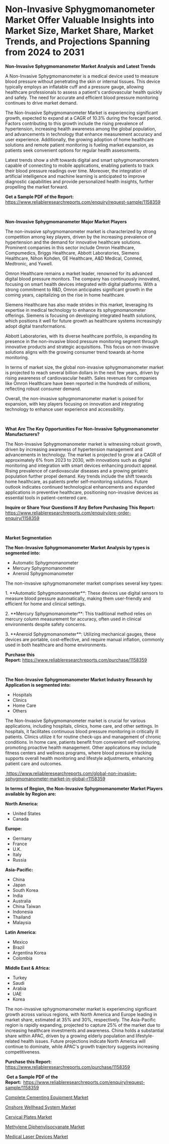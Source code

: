 <p><h1>Non-Invasive Sphygmomanometer Market Offer Valuable Insights into Market Size, Market Share, Market Trends, and Projections Spanning from 2024 to 2031</h1></p><p><strong>Non-Invasive Sphygmomanometer Market Analysis and Latest Trends</strong></p>
<p><p>A Non-Invasive Sphygmomanometer is a medical device used to measure blood pressure without penetrating the skin or internal tissues. This device typically employs an inflatable cuff and a pressure gauge, allowing healthcare professionals to assess a patient's cardiovascular health quickly and safely. The need for accurate and efficient blood pressure monitoring continues to drive market demand.</p><p>The Non-Invasive Sphygmomanometer Market is experiencing significant growth, expected to expand at a CAGR of 10.3% during the forecast period. Factors contributing to this growth include the rising prevalence of hypertension, increasing health awareness among the global population, and advancements in technology that enhance measurement accuracy and user experience. Additionally, the growing adoption of home healthcare solutions and remote patient monitoring is fueling market expansion, as patients seek convenient options for regular health assessments.</p><p>Latest trends show a shift towards digital and smart sphygmomanometers capable of connecting to mobile applications, enabling patients to track their blood pressure readings over time. Moreover, the integration of artificial intelligence and machine learning is anticipated to improve diagnostic capabilities and provide personalized health insights, further propelling the market forward.</p></p>
<p><strong>Get a Sample PDF of the Report:&nbsp;</strong> <a href="https://www.reliableresearchreports.com/enquiry/request-sample/1158359?utm_campaign=3&utm_medium=2&utm_source=Github&utm_content=ia&utm_term=05122024&utm_id=non-invasive-sphygmomanometer">https://www.reliableresearchreports.com/enquiry/request-sample/1158359</a></p>
<p>&nbsp;</p>
<p><strong>Non-Invasive Sphygmomanometer Major Market Players</strong></p>
<p><p>The non-invasive sphygmomanometer market is characterized by strong competition among key players, driven by the increasing prevalence of hypertension and the demand for innovative healthcare solutions. Prominent companies in this sector include Omron Healthcare, Compumedics, Briggs Healthcare, Abbott Laboratories, Siemens Healthcare, Nihon Kohden, GE Healthcare, A&D Medical, Conmed, Medtronic, and Yuwell.</p><p>Omron Healthcare remains a market leader, renowned for its advanced digital blood pressure monitors. The company has continuously innovated, focusing on smart health devices integrated with digital platforms. With a strong commitment to R&D, Omron anticipates significant growth in the coming years, capitalizing on the rise in home healthcare.</p><p>Siemens Healthcare has also made strides in this market, leveraging its expertise in medical technology to enhance its sphygmomanometer offerings. Siemens is focusing on developing integrated health solutions, which positions it well for future growth as healthcare systems increasingly adopt digital transformations.</p><p>Abbott Laboratories, with its diverse healthcare portfolio, is expanding its presence in the non-invasive blood pressure monitoring segment through innovative products and strategic acquisitions. This focus on non-invasive solutions aligns with the growing consumer trend towards at-home monitoring.</p><p>In terms of market size, the global non-invasive sphygmomanometer market is projected to reach several billion dollars in the next few years, driven by rising awareness of cardiovascular health. Sales revenues for companies like Omron Healthcare have been reported in the hundreds of millions, reflecting robust consumer demand.</p><p>Overall, the non-invasive sphygmomanometer market is poised for expansion, with key players focusing on innovation and integrating technology to enhance user experience and accessibility.</p></p>
<p>&nbsp;</p>
<p><strong>What Are The Key Opportunities For Non-Invasive Sphygmomanometer Manufacturers?</strong></p>
<p><p>The Non-Invasive Sphygmomanometer market is witnessing robust growth, driven by increasing awareness of hypertension management and advancements in technology. The market is projected to grow at a CAGR of approximately 6% from 2023 to 2030, with innovations such as digital monitoring and integration with smart devices enhancing product appeal. Rising prevalence of cardiovascular diseases and a growing geriatric population further propel demand. Key trends include the shift towards home healthcare, as patients prefer self-monitoring solutions. Future outlook indicates continued technological enhancements and expanded applications in preventive healthcare, positioning non-invasive devices as essential tools in patient-centered care.</p></p>
<p><strong>Inquire or Share Your Questions If Any Before Purchasing This Report:</strong> <a href="https://www.reliableresearchreports.com/enquiry/pre-order-enquiry/1158359?utm_campaign=3&utm_medium=2&utm_source=Github&utm_content=ia&utm_term=05122024&utm_id=non-invasive-sphygmomanometer">https://www.reliableresearchreports.com/enquiry/pre-order-enquiry/1158359</a></p>
<p>&nbsp;</p>
<p><strong>Market Segmentation</strong></p>
<p><strong>The Non-Invasive Sphygmomanometer Market Analysis by types is segmented into:</strong></p>
<p><ul><li>Automatic Sphygmomanometer</li><li>Mercury Sphygmomanometer</li><li>Aneroid Sphygmomanometer</li></ul></p>
<p><p>The non-invasive sphygmomanometer market comprises several key types: </p><p>1. **Automatic Sphygmomanometer**: These devices use digital sensors to measure blood pressure automatically, making them user-friendly and efficient for home and clinical settings.</p><p>2. **Mercury Sphygmomanometer**: This traditional method relies on mercury column measurement for accuracy, often used in clinical environments despite safety concerns.</p><p>3. **Aneroid Sphygmomanometer**: Utilizing mechanical gauges, these devices are portable, cost-effective, and require manual inflation, commonly used in both healthcare and home environments.</p></p>
<p><strong>Purchase this Report:&nbsp;</strong><a href="https://www.reliableresearchreports.com/purchase/1158359?utm_campaign=3&utm_medium=2&utm_source=Github&utm_content=ia&utm_term=05122024&utm_id=non-invasive-sphygmomanometer">https://www.reliableresearchreports.com/purchase/1158359</a></p>
<p>&nbsp;</p>
<p><strong>The Non-Invasive Sphygmomanometer Market Industry Research by Application is segmented into:</strong></p>
<p><ul><li>Hospitals</li><li>Clinics</li><li>Home Care</li><li>Others</li></ul></p>
<p><p>The Non-Invasive Sphygmomanometer market is crucial for various applications, including hospitals, clinics, home care, and other settings. In hospitals, it facilitates continuous blood pressure monitoring in critically ill patients. Clinics utilize it for routine check-ups and management of chronic conditions. In home care, patients benefit from convenient self-monitoring, promoting proactive health management. Other applications may include fitness centers and wellness programs, where blood pressure tracking supports overall health monitoring and lifestyle adjustments, enhancing patient care and outcomes.</p></p>
<p><a href="https://www.reliableresearchreports.com/global-non-invasive-sphygmomanometer-market-in-global-r1158359?utm_campaign=3&utm_medium=2&utm_source=Github&utm_content=ia&utm_term=05122024&utm_id=non-invasive-sphygmomanometer">&nbsp;https://www.reliableresearchreports.com/global-non-invasive-sphygmomanometer-market-in-global-r1158359</a></p>
<p><strong>In terms of Region, the Non-Invasive Sphygmomanometer Market Players available by Region are:</strong></p>
<p>
    <p> <strong> North America: </strong>
        <ul>
            <li>United States</li>
            <li>Canada</li>
        </ul>
        </p> 
    <p> <strong> Europe: </strong>
        <ul>
            <li>Germany</li>
            <li>France</li>
            <li>U.K.</li>
            <li>Italy</li>
            <li>Russia</li>
        </ul>
        </p> 
    <p> <strong> Asia-Pacific: </strong>
        <ul>
            <li>China</li>
            <li>Japan</li>
            <li>South Korea</li>
            <li>India</li>
            <li>Australia</li>
            <li>China Taiwan</li>
            <li>Indonesia</li>
            <li>Thailand</li>
            <li>Malaysia</li>
        </ul>
        </p> 
    <p> <strong> Latin America: </strong>
        <ul>
            <li>Mexico</li>
            <li>Brazil</li>
            <li>Argentina Korea</li>
            <li>Colombia</li>
        </ul>
        </p> 
    <p> <strong> Middle East & Africa: </strong>
        <ul>
            <li>Turkey</li>
            <li>Saudi</li>
            <li>Arabia</li>
            <li>UAE</li>
            <li>Korea</li>
        </ul>
    </p>
    </p>
<p><p>The non-invasive sphygmomanometer market is experiencing significant growth across various regions, with North America and Europe leading in market share, estimated at 35% and 30%, respectively. The Asia-Pacific region is rapidly expanding, projected to capture 25% of the market due to increasing healthcare investments and awareness. China holds a substantial share within APAC, driven by a growing elderly population and lifestyle-related health issues. Future projections indicate North America will continue to dominate, while APAC's growth trajectory suggests increasing competitiveness.</p></p>
<p><strong>Purchase this Report: </strong><a href="https://www.reliableresearchreports.com/purchase/1158359?utm_campaign=3&utm_medium=2&utm_source=Github&utm_content=ia&utm_term=05122024&utm_id=non-invasive-sphygmomanometer">https://www.reliableresearchreports.com/purchase/1158359</a></p>
<p>&nbsp;<strong>Get a Sample PDF of the Report:&nbsp;&nbsp;</strong><a href="https://www.reliableresearchreports.com/enquiry/request-sample/1158359?utm_campaign=3&utm_medium=2&utm_source=Github&utm_content=ia&utm_term=05122024&utm_id=non-invasive-sphygmomanometer">https://www.reliableresearchreports.com/enquiry/request-sample/1158359</a></p>
<p><strong></strong></p>
<p><p><a href="https://issuu.com/reportprime-2/docs/complete-cementing-equipment-market-size-2030.pptx?utm_campaign=3&utm_medium=2&utm_source=Github&utm_content=ia&utm_term=05122024&utm_id=non-invasive-sphygmomanometer">Complete Cementing Equipment Market</a></p><p><a href="https://issuu.com/reportprime-2/docs/onshore-wellhead-system-market-size-2030.pptx?utm_campaign=3&utm_medium=2&utm_source=Github&utm_content=ia&utm_term=05122024&utm_id=non-invasive-sphygmomanometer">Onshore Wellhead System Market</a></p><p><a href="https://www.linkedin.com/pulse/forecasts-cervical-plates-market-anticipated-108-cagr-from-2024-yecyc?utm_campaign=3&utm_medium=2&utm_source=Github&utm_content=ia&utm_term=05122024&utm_id=non-invasive-sphygmomanometer">Cervical Plates Market</a></p><p><a href="https://github.com/gulaimolin/Market-Research-Report-List-6/blob/main/methylene-diphenylisocyanate-market.md?utm_campaign=3&utm_medium=2&utm_source=Github&utm_content=ia&utm_term=05122024&utm_id=non-invasive-sphygmomanometer">Methylene Diphenylisocyanate Market</a></p><p><a href="https://www.linkedin.com/pulse/medical-laser-devices-market-size-forecast-2024-2031-cagr-74-insights-wihqc?utm_campaign=3&utm_medium=2&utm_source=Github&utm_content=ia&utm_term=05122024&utm_id=non-invasive-sphygmomanometer">Medical Laser Devices Market</a></p></p>